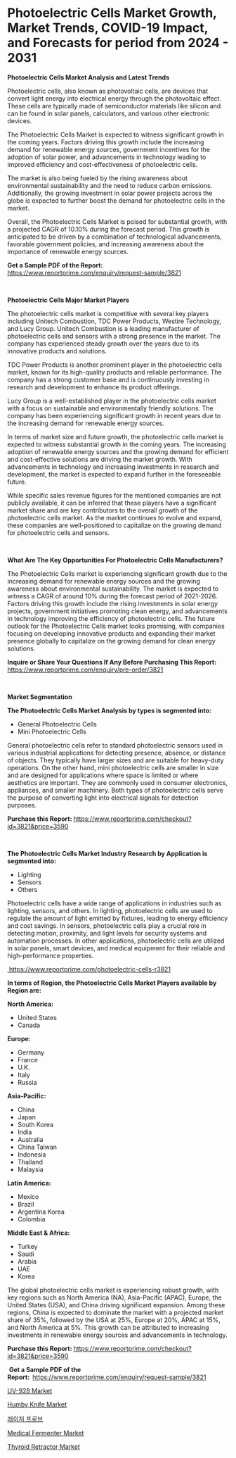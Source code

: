<p><h1>Photoelectric Cells Market Growth, Market Trends, COVID-19 Impact, and Forecasts for period from 2024 - 2031</h1></p><p><strong>Photoelectric Cells Market Analysis and Latest Trends</strong></p>
<p><p>Photoelectric cells, also known as photovoltaic cells, are devices that convert light energy into electrical energy through the photovoltaic effect. These cells are typically made of semiconductor materials like silicon and can be found in solar panels, calculators, and various other electronic devices.</p><p>The Photoelectric Cells Market is expected to witness significant growth in the coming years. Factors driving this growth include the increasing demand for renewable energy sources, government incentives for the adoption of solar power, and advancements in technology leading to improved efficiency and cost-effectiveness of photoelectric cells.</p><p>The market is also being fueled by the rising awareness about environmental sustainability and the need to reduce carbon emissions. Additionally, the growing investment in solar power projects across the globe is expected to further boost the demand for photoelectric cells in the market.</p><p>Overall, the Photoelectric Cells Market is poised for substantial growth, with a projected CAGR of 10.10% during the forecast period. This growth is anticipated to be driven by a combination of technological advancements, favorable government policies, and increasing awareness about the importance of renewable energy sources.</p></p>
<p><strong>Get a Sample PDF of the Report:&nbsp;</strong> <a href="https://www.reportprime.com/enquiry/request-sample/3821">https://www.reportprime.com/enquiry/request-sample/3821</a></p>
<p>&nbsp;</p>
<p><strong>Photoelectric Cells Major Market Players</strong></p>
<p><p>The photoelectric cells market is competitive with several key players including Unitech Combustion, TDC Power Products, Westire Technology, and Lucy Group. Unitech Combustion is a leading manufacturer of photoelectric cells and sensors with a strong presence in the market. The company has experienced steady growth over the years due to its innovative products and solutions.</p><p>TDC Power Products is another prominent player in the photoelectric cells market, known for its high-quality products and reliable performance. The company has a strong customer base and is continuously investing in research and development to enhance its product offerings.</p><p>Lucy Group is a well-established player in the photoelectric cells market with a focus on sustainable and environmentally friendly solutions. The company has been experiencing significant growth in recent years due to the increasing demand for renewable energy sources.</p><p>In terms of market size and future growth, the photoelectric cells market is expected to witness substantial growth in the coming years. The increasing adoption of renewable energy sources and the growing demand for efficient and cost-effective solutions are driving the market growth. With advancements in technology and increasing investments in research and development, the market is expected to expand further in the foreseeable future.</p><p>While specific sales revenue figures for the mentioned companies are not publicly available, it can be inferred that these players have a significant market share and are key contributors to the overall growth of the photoelectric cells market. As the market continues to evolve and expand, these companies are well-positioned to capitalize on the growing demand for photoelectric cells and sensors.</p></p>
<p>&nbsp;</p>
<p><strong>What Are The Key Opportunities For Photoelectric Cells Manufacturers?</strong></p>
<p><p>The Photoelectric Cells market is experiencing significant growth due to the increasing demand for renewable energy sources and the growing awareness about environmental sustainability. The market is expected to witness a CAGR of around 10% during the forecast period of 2021-2026. Factors driving this growth include the rising investments in solar energy projects, government initiatives promoting clean energy, and advancements in technology improving the efficiency of photoelectric cells. The future outlook for the Photoelectric Cells market looks promising, with companies focusing on developing innovative products and expanding their market presence globally to capitalize on the growing demand for clean energy solutions.</p></p>
<p><strong>Inquire or Share Your Questions If Any Before Purchasing This Report:</strong> <a href="https://www.reportprime.com/enquiry/pre-order/3821">https://www.reportprime.com/enquiry/pre-order/3821</a></p>
<p>&nbsp;</p>
<p><strong>Market Segmentation</strong></p>
<p><strong>The Photoelectric Cells Market Analysis by types is segmented into:</strong></p>
<p><ul><li>General Photoelectric Cells</li><li>Mini Photoelectric Cells</li></ul></p>
<p><p>General photoelectric cells refer to standard photoelectric sensors used in various industrial applications for detecting presence, absence, or distance of objects. They typically have larger sizes and are suitable for heavy-duty operations. On the other hand, mini photoelectric cells are smaller in size and are designed for applications where space is limited or where aesthetics are important. They are commonly used in consumer electronics, appliances, and smaller machinery. Both types of photoelectric cells serve the purpose of converting light into electrical signals for detection purposes.</p></p>
<p><strong>Purchase this Report:&nbsp;</strong><a href="https://www.reportprime.com/checkout?id=3821&price=3590">https://www.reportprime.com/checkout?id=3821&price=3590</a></p>
<p>&nbsp;</p>
<p><strong>The Photoelectric Cells Market Industry Research by Application is segmented into:</strong></p>
<p><ul><li>Lighting</li><li>Sensors</li><li>Others</li></ul></p>
<p><p>Photoelectric cells have a wide range of applications in industries such as lighting, sensors, and others. In lighting, photoelectric cells are used to regulate the amount of light emitted by fixtures, leading to energy efficiency and cost savings. In sensors, photoelectric cells play a crucial role in detecting motion, proximity, and light levels for security systems and automation processes. In other applications, photoelectric cells are utilized in solar panels, smart devices, and medical equipment for their reliable and high-performance properties.</p></p>
<p><a href="https://www.reportprime.com/photoelectric-cells-r3821">&nbsp;https://www.reportprime.com/photoelectric-cells-r3821</a></p>
<p><strong>In terms of Region, the Photoelectric Cells Market Players available by Region are:</strong></p>
<p>
    <p> <strong> North America: </strong>
        <ul>
            <li>United States</li>
            <li>Canada</li>
        </ul>
        </p> 
    <p> <strong> Europe: </strong>
        <ul>
            <li>Germany</li>
            <li>France</li>
            <li>U.K.</li>
            <li>Italy</li>
            <li>Russia</li>
        </ul>
        </p> 
    <p> <strong> Asia-Pacific: </strong>
        <ul>
            <li>China</li>
            <li>Japan</li>
            <li>South Korea</li>
            <li>India</li>
            <li>Australia</li>
            <li>China Taiwan</li>
            <li>Indonesia</li>
            <li>Thailand</li>
            <li>Malaysia</li>
        </ul>
        </p> 
    <p> <strong> Latin America: </strong>
        <ul>
            <li>Mexico</li>
            <li>Brazil</li>
            <li>Argentina Korea</li>
            <li>Colombia</li>
        </ul>
        </p> 
    <p> <strong> Middle East & Africa: </strong>
        <ul>
            <li>Turkey</li>
            <li>Saudi</li>
            <li>Arabia</li>
            <li>UAE</li>
            <li>Korea</li>
        </ul>
    </p>
    </p>
<p><p>The global photoelectric cells market is experiencing robust growth, with key regions such as North America (NA), Asia-Pacific (APAC), Europe, the United States (USA), and China driving significant expansion. Among these regions, China is expected to dominate the market with a projected market share of 35%, followed by the USA at 25%, Europe at 20%, APAC at 15%, and North America at 5%. This growth can be attributed to increasing investments in renewable energy sources and advancements in technology.</p></p>
<p><strong>Purchase this Report: </strong><a href="https://www.reportprime.com/checkout?id=3821&price=3590">https://www.reportprime.com/checkout?id=3821&price=3590</a></p>
<p>&nbsp;<strong>Get a Sample PDF of the Report:&nbsp;&nbsp;</strong><a href="https://www.reportprime.com/enquiry/request-sample/3821">https://www.reportprime.com/enquiry/request-sample/3821</a></p>
<p><strong></strong></p>
<p><p><a href="https://medium.com/@stevenlane654/uv-928-market-outlook-complete-industry-analysis-2024-to-2031-7861a0f1ebbe">UV-928 Market</a></p><p><a href="https://issuu.com/reportprime-2/docs/humby-knife-market-size-2030.pptx">Humby Knife Market</a></p><p><a href="https://medium.com/@lolitanader1/%EB%A0%88%EC%9D%B4%EC%A0%80-%ED%94%84%EB%A1%9C%EB%B8%8C-%EC%8B%9C%EC%9E%A5-2024%EB%85%84%EB%B6%80%ED%84%B0-2031%EB%85%84%EA%B9%8C%EC%A7%80%EC%9D%98-%EC%82%B0%EC%97%85-%EB%8F%99%ED%96%A5-%EB%B0%8F-%EC%98%88%EC%B8%A1-daf7580dcd65">레이저 프로브</a></p><p><a href="https://medium.com/@fredyconn_73380/medical-fermenter-market-size-market-segmentation-market-trends-and-growth-analysis-forecast-till-14ed70614577">Medical Fermenter Market</a></p><p><a href="https://issuu.com/reportprime-2/docs/thyroid-retractor-market-size-2030.pptx">Thyroid Retractor Market</a></p></p>